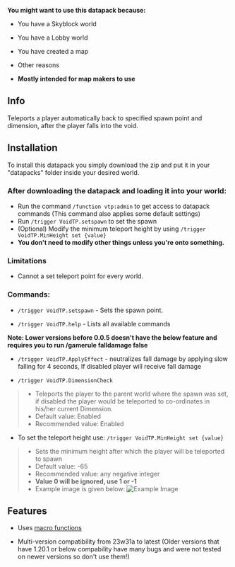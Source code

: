 **You might want to use this datapack because:**
- You have a Skyblock world
- You have a Lobby world
- You have created a map
- Other reasons

- **Mostly intended for map makers to use**

## Info
Teleports a player automatically back to specified spawn point and dimension, after the player falls into the void.

## Installation
To install this datapack you simply download the zip and put it in your "datapacks" folder inside your desired world.

### After downloading the datapack and loading it into your world:
- Run the command ```/function vtp:admin``` to get access to datapack commands (This  command also applies some default settings)
- Run ```/trigger VoidTP.setspawn``` to set the spawn
- (Optional) Modify the  minimum teleport height by using ```/trigger VoidTP.MinHeight set {value}```
- **You don't need to modify other things unless you're onto something.**

### Limitations
- Cannot a set teleport point for every world.

### Commands:
- ```/trigger VoidTP.setspawn``` - Sets the spawn point.

- ```/trigger VoidTP.help``` - Lists all available commands

**Note: Lower versions before 0.0.5 doesn't have the below feature and requires you to run /gamerule falldamage false**
- ```/trigger VoidTP.ApplyEffect``` - neutralizes fall damage by applying slow falling for 4 seconds, If disabled player will receive fall damage

- ```/trigger VoidTP.DimensionCheck``` 
> - Teleports the player to the parent world where the spawn was set, if disabled the player would be teleported to co-ordinates in his/her current Dimension.
> - Default value: Enabled
> - Recommended value: Enabled

- To set the teleport height use:
```/trigger VoidTP.MinHeight set {value}```
> - Sets the minimum height after which the player will be teleported to spawn
> - Default value: -65
> - Recommended value: any negative integer 
> - **Value 0 will be ignored, use 1 or -1**
> - Example image is given below:
![Example Image](https://cdn.modrinth.com/data/ugFrgHMM/images/f1444ff7da4d289d37f0d737d07a4aab332495ea.png)

## Features
- Uses [macro functions](https://minecraft.wiki/w/Function_(Java_Edition)#Macros)

- Multi-version compatibility from 23w31a to latest (Older versions that have 1.20.1 or below compability have many bugs and were not tested on newer versions so don't use them!)

